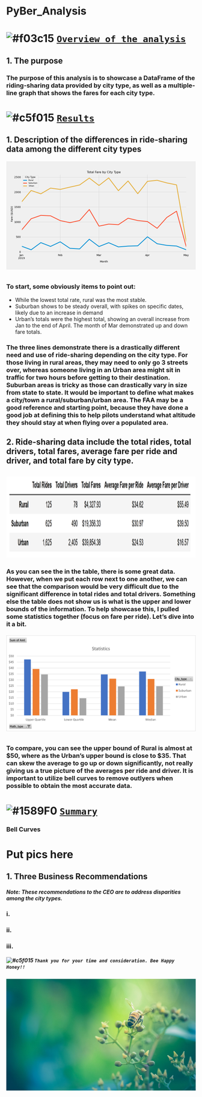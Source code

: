 # PyBer_Analysis
# ![#f03c15](https://via.placeholder.com/15/f03c15/000000?text=+) <ins> `Overview of the analysis` </ins>
## 1. The purpose
### The purpose of this analysis is to showcase a DataFrame of the riding-sharing data provided by city type, as well as a multiple-line graph that shows the fares for each city type.
# ![#c5f015](https://via.placeholder.com/15/c5f015/000000?text=+) <ins>`Results`</ins>
## 1. Description of the differences in ride-sharing data among the different city types
###### ![Total Fares by city type](https://github.com/raineytracyn/PyBer_Analysis/blob/main/analysis/Fig8.png)
### To start, some obviously items to point out:
* While the lowest total rate, rural was the most stable.
* Suburban shows to be steady overall, with spikes on specific dates, likely due to an increase in demand
* Urban’s totals were the highest total, showing an overall increase from Jan to the end of April. The month of Mar demonstrated up and down fare totals.
### The three lines demonstrate there is a drastically different need and use of ride-sharing depending on the city type. For those living in rural areas, they may need to only go 3 streets over, whereas someone living in an Urban area might sit in traffic for two hours before getting to their destination. Suburban areas is tricky as those can drastically vary in size from state to state. It would be important to define what makes a city/town a rural/suburban/urban area. The FAA may be a good reference and starting point, because they have done a good job at defining this to help pilots understand what altitude they should stay at when flying over a populated area.
## 2. Ride-sharing data include the total rides, total drivers, total fares, average fare per ride and driver, and total fare by city type.
## <img src="https://github.com/raineytracyn/PyBer_Analysis/blob/main/analysis/Fig9.png" alt="Pyber Summary DataFrame" width="1400" height="215">
### As you can see the in the table, there is some great data. However, when we put each row next to one another, we can see that the comparison would be very difficult due to the significant difference in total rides and total drivers. Something else the table does not show us is what is the upper and lower bounds of the information. To help showcase this, I pulled some statistics together (focus on fare per ride). Let’s dive into it a bit.
###### ![Statistics](https://github.com/raineytracyn/PyBer_Analysis/blob/main/analysis/Fig11.png)
### To compare, you can see the upper bound of Rural is almost at $50, where as the Urban’s upper bound is close to $35. That can skew the average to go up or down significantly, not really giving us a true picture of the averages per ride and driver. It is important to utilize bell curves to remove outlyers when possible to obtain the most accurate data.
# ![#1589F0](https://via.placeholder.com/15/1589F0/000000?text=+) <ins>`Summary`</ins> 
### Bell Curves
# Put pics here
## 1. Three Business Recommendations
##### *Note: These recommendations to the CEO are to address disparities among the city types.*
### i.
### ii.
### iii.
##### ![#c5f015](https://via.placeholder.com/15/c5f015/000000?text=+) `Thank you for your time and consideration. Bee Happy Honey!!`
###### ![Total Fares by city type](https://github.com/raineytracyn/PyBer_Analysis/blob/main/analysis/Fig10.png)
